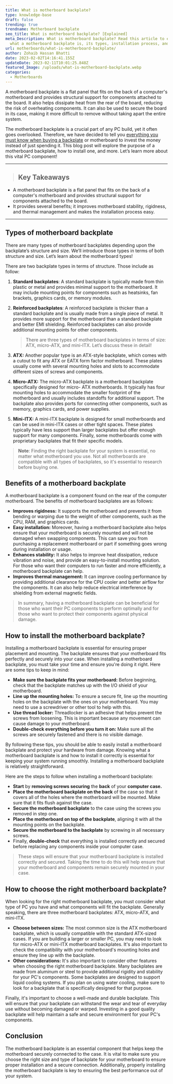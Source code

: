 ```yaml
---
title: What is motherboard backplate?
type: knowledge-base
draft: false
trending: true
trendname: Motherboard backplate
seo_title: What is motherboard backplate? [Explained]
meta_Description: What is motherboard backplate? Read this article to explore
  what a motherboard backplate is, its types, installation process, and more.
url: motherboards/what-is-motherboard-backplate/
author: Zohaib Hassan Bhatti
date: 2023-02-02T14:16:41.155Z
updateDate: 2023-02-11T10:01:25.848Z
featured_Image: /uploads/what-is-motherboard-backplate.webp
categories:
  - Motherboards
---
```

A motherboard backplate is a flat panel that fits on the back of a computer's motherboard and provides structural support for components attached to the board. It also helps dissipate heat from the rear of the board, reducing the risk of overheating components. It can also be used to secure the board in its case, making it more difficult to remove without taking apart the entire system.

The motherboard backplate is a crucial part of any PC build, yet it often goes overlooked. Therefore, we have decided to tell you [everything you must know when buying a backplate](https://pcideaz.com/graphics-cards/everything-related-to-gpu-backplate/) or motherboard to invest the money instead of just spending it. This blog post will explore the purpose of a motherboard backplate, how to install one, and more. Let’s learn more about this vital PC component!

- - -

> ## Key Takeaways

* A motherboard backplate is a flat panel that fits on the back of a computer's motherboard and provides structural support for components attached to the board.
* It provides several benefits; it improves motherboard stability, rigidness, and thermal management and makes the installation process easy.

- - -

## Types of motherboard backplate

There are many types of motherboard backplates depending upon the backplate’s structure and size. We’ll introduce those types in terms of both structure and size. Let’s learn about the motherboard types!

There are two backplate types in terms of structure. Those include as follow: 

1. **Standard backplates**: A standard backplate is typically made from thin plastic or metal and provides minimal support to the motherboard. It may include mounting points for components such as heatsinks, fan brackets, graphics cards, or memory modules.
2. **Reinforced backplates**: A reinforced backplate is thicker than a standard backplate and is usually made from a single piece of metal. It provides more support for the motherboard than a standard backplate and better EMI shielding. Reinforced backplates can also provide additional mounting points for other components.

   > There are three types of motherboard backplates in terms of size: ATX, micro-ATX, and mini-ITX. Let’s discuss these in detail!
3. **ATX:** Another popular type is an ATX-style backplate, which comes with a cutout to fit any ATX or EATX form factor motherboard. These plates usually come with several mounting holes and slots to accommodate different sizes of screws and components.
4. **Micro-ATX:** The micro-ATX backplate is a motherboard backplate specifically designed for micro- ATX motherboards. It typically has four mounting holes to accommodate the smaller footprint of the motherboard and usually includes standoffs for additional support. The backplate also provides ports for connecting other components, such as memory, graphics cards, and power supplies.
5. **Mini-ITX:** A mini-ITX backplate is designed for small motherboards and can be used in mini-ITX cases or other tight spaces. These plates typically have less support than larger backplates but offer enough support for many components. Finally, some motherboards come with proprietary backplates that fit their specific models. 

> **Note**: Finding the right backplate for your system is essential, no matter what motherboard you use. Not all motherboards are compatible with all types of backplates, so it's essential to research before buying one. 

## Benefits of a motherboard backplate

A motherboard backplate is a component found on the rear of the computer motherboard. The benefits of motherboard backplates are as follows:

* **Improves rigidness:** It supports the motherboard and prevents it from bending or warping due to the weight of other components, such as the CPU, RAM, and graphics cards.
* **Easy installation:** Moreover, having a motherboard backplate also helps ensure that your motherboard is securely mounted and will not be damaged when swapping components. This can save you from purchasing a replacement motherboard or part if something goes wrong during installation or usage.
* **Enhances stability:** It also helps to improve heat dissipation, reduce vibration and noise, and provide an easy-to-install mounting solution. For those who want their computers to run faster and more efficiently, a motherboard backplate can help.
* **Improves thermal management:** It can improve cooling performance by providing additional clearance for the CPU cooler and better airflow for the components. It can also help reduce electrical interference by shielding from external magnetic fields.

> In summary, having a motherboard backplate can be beneficial for those who want their PC components to perform optimally and for those who want to protect their components against physical damage.

## How to install the motherboard backplate?

Installing a motherboard backplate is essential for ensuring proper placement and mounting. The backplate ensures that your motherboard fits perfectly and securely into your case. When installing a motherboard backplate, you must take your time and ensure you're doing it right. Here are some tips to keep in mind:

* **Make sure the backplate fits your motherboard:** Before beginning, check that the backplate matches up with the I/O shield of your motherboard.
* **Line up the mounting holes:** To ensure a secure fit, line up the mounting holes on the backplate with the ones on your motherboard. You may need to use a screwdriver or other tool to help with this.
* **Use thread locker:** Threadlocker is an adhesive that helps prevent the screws from loosening. This is important because any movement can cause damage to your motherboard.
* **Double-check everything before you turn it on:** Make sure all the screws are securely fastened and there is no visible damage.

By following these tips, you should be able to easily install a motherboard backplate and protect your hardware from damage. Knowing what a motherboard backplate is and how to install it correctly is essential for keeping your system running smoothly. Installing a motherboard backplate is relatively straightforward. 

Here are the steps to follow when installing a motherboard backplate:

* **Start** by **removing screws securing** the **back** of your **computer case.**
* **Place the motherboard backplate on the back** of the case so that it covers all of the holes where the motherboard will be mounted. Make sure that it fits flush against the case.
* **Secure the motherboard backplate** to the case using the screws you removed in step one.
* **Place the motherboard on top of the backplate**, aligning it with all the mounting points on the backplate.
* **Secure the motherboard to the backplate** by screwing in all necessary screws.
* Finally, **double-check** that everything is installed correctly and secured before replacing any components inside your computer case.

> These steps will ensure that your motherboard backplate is installed correctly and secured. Taking the time to do this will help ensure that your motherboard and components remain securely mounted in your case.

## How to choose the right motherboard backplate?

When looking for the right motherboard backplate, you must consider what type of PC you have and what components will fit the backplate. Generally speaking, there are three motherboard backplates: ATX, micro-ATX, and mini-ITX.

* **Choose between sizes:** The most common size is the ATX motherboard backplate, which is usually compatible with the standard ATX-sized cases. If you are building a larger or smaller PC, you may need to look for micro-ATX or mini-ITX motherboard backplates. It's also important to check the compatibility with your motherboard's mounting holes and ensure they line up with the backplate.
* **Other considerations:** It's also important to consider other features when choosing the right motherboard backplate. Many backplates are made from aluminum or steel to provide additional rigidity and stability for your PC's components. Some backplates are designed to support liquid cooling systems. If you plan on using water cooling, make sure to look for a backplate that is specifically designed for that purpose.

Finally, it's important to choose a well-made and durable backplate. This will ensure that your backplate can withstand the wear and tear of everyday use without becoming damaged or warped. Investing in a good quality backplate will help maintain a safe and secure environment for your PC's components.

## Conclusion

The motherboard backplate is an essential component that helps keep the motherboard securely connected to the case. It is vital to make sure you choose the right size and type of backplate for your motherboard to ensure proper installation and a secure connection. Additionally, properly installing the motherboard backplate is key to ensuring the best performance out of your system.